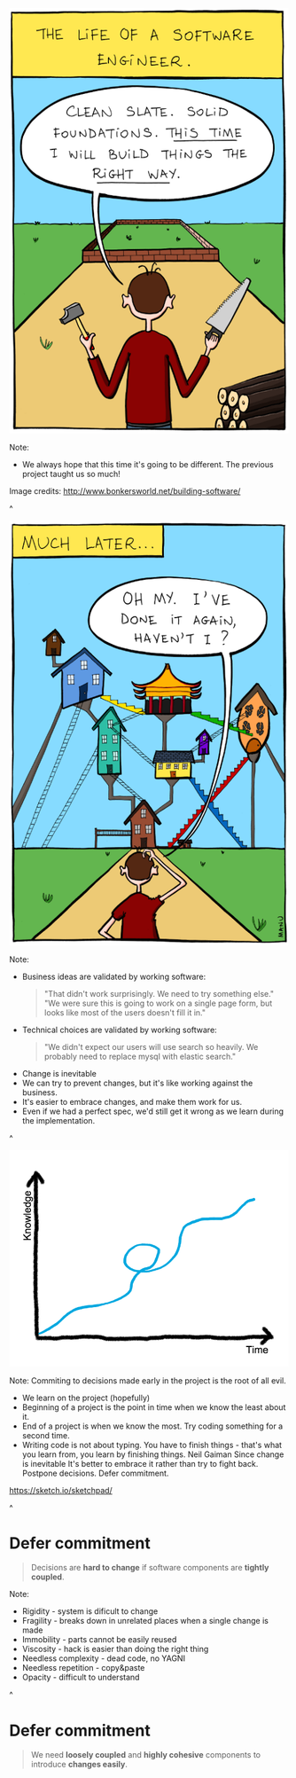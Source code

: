 ![The life of a software engineer](assets/the-life-of-a-software-engineer-1.png "The life of a software engineer")

Note:
* We always hope that this time it's going to be different. The previous project taught us so much!

Image credits: http://www.bonkersworld.net/building-software/

^

![The life of a software engineer](assets/the-life-of-a-software-engineer-2.png "The life of a software engineer")

Note:
* Business ideas are validated by working software:
  > "That didn't work surprisingly. We need to try something else."
  > "We were sure this is going to work on a single page form, but looks like most of the users doesn't fill it in."
* Technical choices are validated by working software:
  > "We didn't expect our users will use search so heavily. We probably need to replace mysql with elastic search."
* Change is inevitable
 * We can try to prevent changes, but it's like working against the business.
 * It's easier to embrace changes, and make them work for us.
 * Even if we had a perfect spec, we'd still get it wrong as we learn during the implementation.


^

![Knowledge over time](assets/knowledge-time.png)

Note:
Commiting to decisions made early in the project is the root of all evil.
 * We learn on the project (hopefully) 
 * Beginning of a project is the point in time when we know the least about it.
 * End of a project is when we know the most. Try coding something for a second time.
 * Writing code is not about typing.
You have to finish things - that's what you learn from, you learn by finishing things. Neil Gaiman
Since change is inevitable It's better to embrace it rather than try to fight back. 
Postpone decisions. Defer commitment.

https://sketch.io/sketchpad/
 
^

# Defer commitment

> Decisions are **hard to change** if software components are **tightly coupled**.

Note:
* Rigidity - system is dificult to change
* Fragility - breaks down in unrelated places when a single change is made
* Immobility - parts cannot be easily reused
* Viscosity - hack is easier than doing the right thing
* Needless complexity - dead code, no YAGNI
* Needless repetition - copy&paste
* Opacity - difficult to understand

^

# Defer commitment

> We need **loosely coupled** and **highly cohesive** components to introduce **changes easily**.

